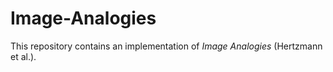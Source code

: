 # Image-Analogies
This repository contains an implementation of _Image Analogies_ (Hertzmann et al.).
